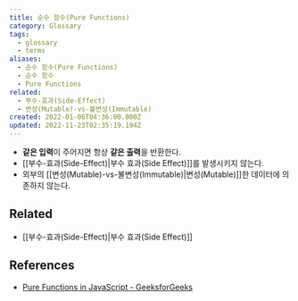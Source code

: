 ```yaml
---
title: 순수 함수(Pure Functions)
category: Glossary
tags:
  - glossary
  - terms
aliases:
  - 순수 함수(Pure Functions)
  - 순수 함수
  - Pure Functions
related:
  - 부수-효과(Side-Effect)
  - 변성(Mutable)-vs-불변성(Immutable)
created: 2022-01-06T04:36:00.000Z
updated: 2022-11-23T02:35:19.194Z
---
```


- **같은 입력**이 주어지면 항상 **같은 출력**을 반환한다.
- [[부수-효과(Side-Effect)|부수 효과(Side Effect)]]를 발생시키지 않는다.
- 외부의 [[변성(Mutable)-vs-불변성(Immutable)|변성(Mutable)]]한 데이터에 의존하지 않는다.

## Related

- [[부수-효과(Side-Effect)|부수 효과(Side Effect)]]

## References

- [Pure Functions in JavaScript - GeeksforGeeks](https://www.geeksforgeeks.org/pure-functions-in-javascript/)
